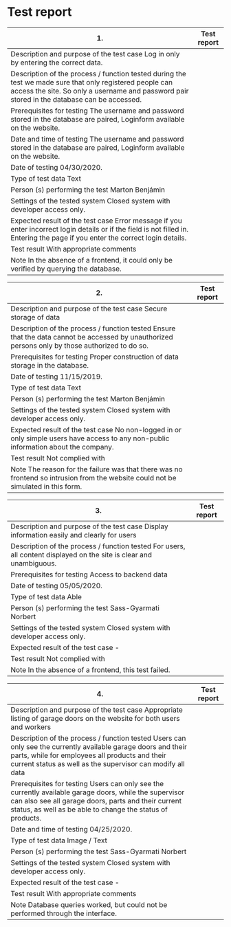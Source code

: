 # Test report

| 1. | Test report
| ---- | ---- |
| Description and purpose of the test case Log in only by entering the correct data. |
| Description of the process / function tested during the test we made sure that only registered people can access the site. So only a username and password pair stored in the database can be accessed. |
| Prerequisites for testing The username and password stored in the database are paired, Loginform available on the website. |
| Date and time of testing The username and password stored in the database are paired, Loginform available on the website. |
| Date of testing 04/30/2020. |
| Type of test data Text
| Person (s) performing the test Marton Benjámin |
| Settings of the tested system Closed system with developer access only. |
| Expected result of the test case Error message if you enter incorrect login details or if the field is not filled in. Entering the page if you enter the correct login details. |
| Test result With appropriate comments
| Note In the absence of a frontend, it could only be verified by querying the database. |

| 2. | Test report
| ---- | ---- |
| Description and purpose of the test case Secure storage of data
| Description of the process / function tested Ensure that the data cannot be accessed by unauthorized persons only by those authorized to do so. |
| Prerequisites for testing Proper construction of data storage in the database. |
| Date of testing 11/15/2019. |
| Type of test data Text
| Person (s) performing the test Marton Benjámin |
| Settings of the tested system Closed system with developer access only. |
| Expected result of the test case No non-logged in or only simple users have access to any non-public information about the company. |
| Test result Not complied with
| Note The reason for the failure was that there was no frontend so intrusion from the website could not be simulated in this form. |

| 3. | Test report
| ---- | ---- |
| Description and purpose of the test case Display information easily and clearly for users
| Description of the process / function tested For users, all content displayed on the site is clear and unambiguous. |
| Prerequisites for testing Access to backend data
| Date of testing 05/05/2020. |
| Type of test data Able
| Person (s) performing the test Sass-Gyarmati Norbert |
| Settings of the tested system Closed system with developer access only. |
| Expected result of the test case - |
| Test result Not complied with
| Note In the absence of a frontend, this test failed. |

| 4. | Test report
| ---- | ---- |
| Description and purpose of the test case Appropriate listing of garage doors on the website for both users and workers
| Description of the process / function tested Users can only see the currently available garage doors and their parts, while for employees all products and their current status as well as the supervisor can modify all data |
| Prerequisites for testing Users can only see the currently available garage doors, while the supervisor can also see all garage doors, parts and their current status, as well as be able to change the status of products. |
| Date and time of testing 04/25/2020. |
| Type of test data Image / Text
| Person (s) performing the test Sass-Gyarmati Norbert |
| Settings of the tested system Closed system with developer access only. |
| Expected result of the test case - |
| Test result With appropriate comments
| Note Database queries worked, but could not be performed through the interface. |
